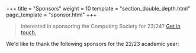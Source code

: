 +++
title = "Sponsors"
weight = 10
template = "section_double_depth.html"
page_template = "sponsor.html"
+++

> Interested in sponsoring the Computing Society for 23/24? [Get in touch.](@/exec/_index.md)

We'd like to thank the following sponsors for the 22/23 academic year: